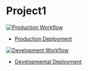 # Project1

[![Production Workflow](https://github.com/MaxLozada/poject1/actions/workflows/prod.yml/badge.svg)](https://github.com/MaxLozada/poject1/actions/workflows/prod.yml)

* [Production Deployment](https://mrlprod.herokuapp.com/)


[![Development Workflow](https://github.com/MaxLozada/poject1/actions/workflows/dev.yml/badge.svg)](https://github.com/MaxLozada/poject1/actions/workflows/dev.yml)

* [Developmental Deployment](https://mrldev.herokuapp.com/)
